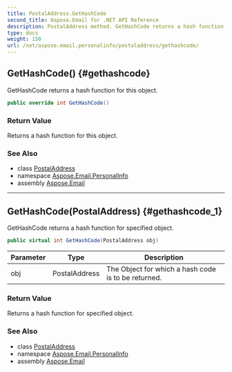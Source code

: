 ```yaml
---
title: PostalAddress.GetHashCode
second_title: Aspose.Email for .NET API Reference
description: PostalAddress method. GetHashCode returns a hash function for this object
type: docs
weight: 150
url: /net/aspose.email.personalinfo/postaladdress/gethashcode/
---
```

## GetHashCode() {#gethashcode}

GetHashCode returns a hash function for this object.

```csharp
public override int GetHashCode()
```

### Return Value

Returns a hash function for this object.

### See Also

* class [PostalAddress](../)
* namespace [Aspose.Email.PersonalInfo](../../postaladdress/)
* assembly [Aspose.Email](../../../)

---

## GetHashCode(PostalAddress) {#gethashcode_1}

GetHashCode returns a hash function for specified object.

```csharp
public virtual int GetHashCode(PostalAddress obj)
```

| Parameter | Type | Description |
| --- | --- | --- |
| obj | PostalAddress | The Object for which a hash code is to be returned. |

### Return Value

Returns a hash function for specified object.

### See Also

* class [PostalAddress](../)
* namespace [Aspose.Email.PersonalInfo](../../postaladdress/)
* assembly [Aspose.Email](../../../)


